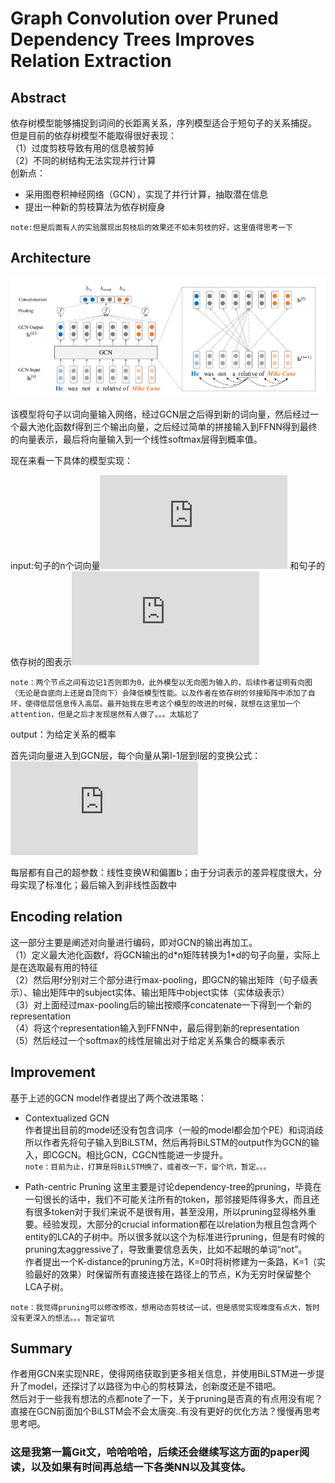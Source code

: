 # Graph Convolution over Pruned Dependency Trees Improves Relation Extraction
## Abstract 
依存树模型能够捕捉到词间的长距离关系，序列模型适合于短句子的关系捕捉。<br>
但是目前的依存树模型不能取得很好表现：<br>
（1）过度剪枝导致有用的信息被剪掉 <br>
（2）不同的树结构无法实现并行计算<br>
创新点：<br>
* 采用图卷积神经网络（GCN），实现了并行计算，抽取潜在信息<br>
* 提出一种新的剪枝算法为依存树瘦身<br>

`note:但是后面有人的实验展现出剪枝后的效果还不如未剪枝的好，这里值得思考一下`

## Architecture
![](https://github.com/tangshisong/NRE/blob/master/image/CGCN.png)<br>
 
该模型将句子以词向量输入网络，经过GCN层之后得到新的词向量，然后经过一个最大池化函数f得到三个输出向量，之后经过简单的拼接输入到FFNN得到最终的向量表示，最后将向量输入到一个线性softmax层得到概率值。<br>

现在来看一下具体的模型实现：<br>

input:句子的n个词向量![](https://latex.codecogs.com/gif.latex?h_%7B1%7D%5E%7B%280%29%7D%2C...%2Ch_%7Bn%7D%5E%7B%280%29%7D)
和句子的依存树的图表示![](https://latex.codecogs.com/gif.latex?A_%7Bn*n%7D)<br>

`note：两个节点之间有边记1否则即为0，此外模型以无向图为输入的，后续作者证明有向图（无论是自底向上还是自顶向下）会降低模型性能。以及作者在依存树的邻接矩阵中添加了自环，使得低层信息传入高层。最开始我在思考这个模型的改进的时候，就想在这里加一个attention，但是之后才发现居然有人做了。。。太尴尬了`

output：为给定关系的概率<br>

首先词向量进入到GCN层，每个向量从第l-1层到l层的变换公式：
![](https://latex.codecogs.com/png.latex?h_%7Bi%7D%5E%7B%28l%29%7D%3D%20%5Csigma%20%28%5Cfrac%7B%7B%7D%5Csum_%7Bj%3D1%7D%5E%7Bn%7DA_%7Bij%7DW%5E%7B%28l%29%7Dh_%7Bj%7D%5E%7B%28l-1%29%7D%7D%7B%5Csum_%7Bj%3D1%7D%5E%7Bn%7DA_%7Bij%7D%7D%20&amp;plus;b%5E%7B%28l%29%7D%29)<br>

每层都有自己的超参数：线性变换W和偏置b；由于分词表示的差异程度很大，分母实现了标准化；最后输入到非线性函数中<br>

## Encoding relation
这一部分主要是阐述对向量进行编码，即对GCN的输出再加工。<br>
（1）定义最大池化函数f，将GCN输出的d\*n矩阵转换为1\*d的句子向量，实际上是在选取最有用的特征<br>
（2）然后用f分别对三个部分进行max-pooling，即GCN的输出矩阵（句子级表示）、输出矩阵中的subject实体、输出矩阵中object实体（实体级表示）<br>
（3）对上面经过max-pooling后的输出按顺序concatenate一下得到一个新的representation<br>
（4）将这个representation输入到FFNN中，最后得到新的representation<br>
（5）然后经过一个softmax的线性层输出对于给定关系集合的概率表示<br>

## Improvement
基于上述的GCN model作者提出了两个改进策略：<br>
* Contextualized GCN<br>
作者提出目前的model还没有包含词序（一般的model都会加个PE）和词消歧<br>
所以作者先将句子输入到BiLSTM，然后再将BiLSTM的output作为GCN的输入，即CGCN。相比GCN，CGCN性能进一步提升。<br>
`note：目前为止，打算是将BiLSTM换了，或者改一下，留个坑，暂定。。。`

* Path-centric Pruning
这里主要是讨论dependency-tree的pruning，毕竟在一句很长的话中，我们不可能关注所有的token，那邻接矩阵得多大，而且还有很多token对于我们来说不是很有用，甚至没用，所以pruning显得格外重要。经验发现，大部分的crucial information都在以relation为根且包含两个entity的LCA的子树中。所以很多就以这个为标准进行pruning，但是有时候的pruning太aggressive了，导致重要信息丢失，比如不起眼的单词“not”。<br>
作者提出一个K-distance的pruning方法，K=0时将树修建为一条路，K=1（实验最好的效果）时保留所有直接连接在路径上的节点，K为无穷时保留整个LCA子树。<br>

`note：我觉得pruning可以修改修改，想用动态剪枝试一试，但是感觉实现难度有点大，暂时没有更深入的想法。。。暂定留坑`

## Summary
作者用GCN来实现NRE，使得网络获取到更多相关信息，并使用BiLSTM进一步提升了model，还探讨了以路径为中心的剪枝算法，创新度还是不错吧。<br>
然后对于一些我有想法的点都note了一下，关于pruning是否真的有点用没有呢？直接在GCN前面加个BiLSTM会不会太唐突..有没有更好的优化方法？慢慢再思考思考吧。<br>
### 这是我第一篇Git文，哈哈哈哈，后续还会继续写这方面的paper阅读，以及如果有时间再总结一下各类NN以及其变体。





